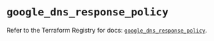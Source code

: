 # `google_dns_response_policy`

Refer to the Terraform Registry for docs: [`google_dns_response_policy`](https://registry.terraform.io/providers/hashicorp/google/6.34.1/docs/resources/dns_response_policy).
